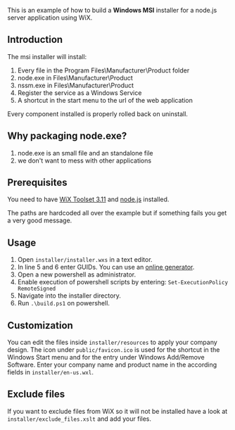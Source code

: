 This is an example of how to build a __Windows MSI__ installer for a node.js server application using WiX.

## Introduction

The msi installer will install:

1.  Every file in the Program Files\Manufacturer\Product folder
2.  node.exe in Files\Manufacturer\Product
3.  nssm.exe in Files\Manufacturer\Product
4.  Register the service as a Windows Service
5.  A shortcut in the start menu to the url of the web application

Every component installed is properly rolled back on uninstall.

## Why packaging node.exe?

1.  node.exe is an small file and an standalone file
2.  we don't want to mess with other applications

## Prerequisites

You need to have [WiX Toolset 3.11](http://wixtoolset.org/releases/) and [node.js](https://nodejs.org/en/download/) installed.

The paths are hardcoded all over the example but if something fails you get a very good message.

## Usage

1.  Open `installer/installer.wxs` in a text editor.
2.  In line 5 and 6 enter GUIDs. You can use an [online generator](https://www.guidgen.com/).
3.  Open a new powershell as administrator.
4.  Enable execution of powershell scripts by entering: `Set-ExecutionPolicy RemoteSigned`
5.  Navigate into the installer directory.
6.  Run `.\build.ps1` on powershell.

## Customization

You can edit the files inside `installer/resources` to apply your company design.
The icon under `public/favicon.ico` is used for the shortcut in the Windows Start menu and for the entry under Windows Add/Remove Software. 
Enter your company name and product name in the according fields in `installer/en-us.wxl`.

## Exclude files

If you want to exclude files from WiX so it will not be installed have a look at `installer/exclude_files.xslt` and add your files.